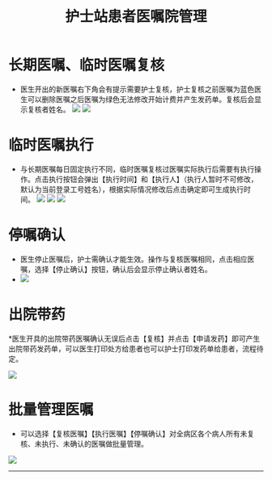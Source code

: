 ﻿---
title: 护士站患者医嘱院管理
description: 本文主要介绍护士站护士对医生开具的医嘱复核执行，使用人员：护士。
categories:
 - 护士站
tags:
 - 护士站
 - 医嘱复核
 - 医嘱执行
---
# 长期医嘱、临时医嘱复核

* 医生开出的新医嘱右下角会有提示需要护士复核，护士复核之前医嘱为蓝色医生可以删除医嘱之后医嘱为绿色无法修改开始计费并产生发药单。复核后会显示复核者姓名。
![](http://7xq6bn.com1.z0.glb.clouddn.com/18-9-20/33086482.jpg)
![](http://7xq6bn.com1.z0.glb.clouddn.com/18-9-20/45617729.jpg)

# 临时医嘱执行

* 与长期医嘱每日固定执行不同，临时医嘱复核过医嘱实际执行后需要有执行操作。点击执行按钮会弹出【执行时间】和【执行人】（执行人暂时不可修改，默认为当前登录工号姓名），根据实际情况修改后点击确定即可生成执行时间。
![](http://7xq6bn.com1.z0.glb.clouddn.com/18-9-20/54830228.jpg)
![](http://7xq6bn.com1.z0.glb.clouddn.com/18-9-20/58905524.jpg)
![](http://7xq6bn.com1.z0.glb.clouddn.com/18-9-20/36857353.jpg)

# 停嘱确认

* 医生停止医嘱后，护士需确认才能生效。操作与复核医嘱相同，点击相应医嘱，选择【停止确认】按钮，确认后会显示停止确认者姓名。
* ![](http://7xq6bn.com1.z0.glb.clouddn.com/18-9-20/92302343.jpg)

# 出院带药

*医生开具的出院带药医嘱确认无误后点击【复核】并点击【申请发药】即可产生出院带药发药单，可以医生打印处方给患者也可以护士打印发药单给患者，流程待定。

![](http://7xq6bn.com1.z0.glb.clouddn.com/18-9-20/45148211.jpg)

# 批量管理医嘱

* 可以选择【复核医嘱】【执行医嘱】【停嘱确认】对全病区各个病人所有未复核、未执行、未确认的医嘱做批量管理。

![](http://7xq6bn.com1.z0.glb.clouddn.com/18-9-20/45537627.jpg)

---






